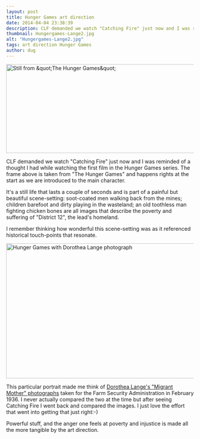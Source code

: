 ```yaml
---
layout: post
title: Hunger Games art direction
date: 2014-04-04 23:38:39
description: CLF demanded we watch "Catching Fire" just now and I was reminded of a thought I had while watching the first film in the Hunger Games series. The frame above is taken from "The Hunger Games" and happens rights at the start as we are introduced to the main character. It\'s a still life that lasts a couple of seconds and is part of a painful but beautiful scene-setting -- soot-coated men walking back from the mines; children barefoot and dirty playing in the wasteland; an old toothless man fighting chicken bones are all images that describe the poverty and...
thumbnail: Hungergames-Lange2.jpg
alt: "Hungergames-Lange2.jpg"
tags: art direction Hunger Games
author: dug
---
```


<p><a href="http://donkeyontheedge.com/i/Hungergames.jpg"><img alt="Still from &amp;quot;The Hunger Games&amp;quot;" src="http://donkeyontheedge.com/assets_c/2014/04/Hungergames-thumb-580x239-1645.jpg" width="580" height="239" class="mt-image-none" style="" /></a></p>

<p><span class="caps">CLF </span>demanded we watch "Catching Fire" just now and I was reminded of a thought I had while watching the first film in the Hunger Games series. The frame above is taken from "The Hunger Games" and happens rights at the start as we are introduced to the main character. </p>

<p>It's a still life that lasts a couple of seconds and is part of a painful but beautiful scene-setting: soot-coated men walking back from the mines; children barefoot and dirty playing in the wasteland; an old toothless man fighting chicken bones are all images that describe the poverty and suffering of "District 12", the lead's homeland.</p>

<p>I remember thinking how wonderful this scene-setting was as it referenced historical touch-points that resonate.</p>

<p><a href="http://donkeyontheedge.com/i/Hungergames-Lange2.jpg"><img alt="Hunger Games with Dorothea Lange photograph" src="http://donkeyontheedge.com/assets_c/2014/04/Hungergames-Lange2-thumb-580x363-1649.jpg" width="580" height="363" class="mt-image-none" style="" /></a></p>

<p>This particular portrait made me think of <a href="http://www.loc.gov/rr/print/list/128_migm.html">Dorothea Lange's "Migrant Mother" photographs</a> taken for the Farm Security Administration in February 1936. I never actually compared the two at the time but after seeing Catching Fire I went back and compared the images. I just love the effort that went into getting that just right:-)</p>

<p>Powerful stuff, and the anger one feels at poverty and injustice is made all the more tangible by the art direction.</p>
